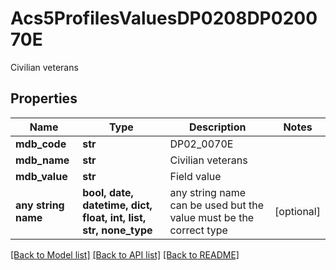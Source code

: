 # Acs5ProfilesValuesDP0208DP020070E

Civilian veterans

## Properties
Name | Type | Description | Notes
------------ | ------------- | ------------- | -------------
**mdb_code** | **str** | DP02_0070E | 
**mdb_name** | **str** | Civilian veterans | 
**mdb_value** | **str** | Field value | 
**any string name** | **bool, date, datetime, dict, float, int, list, str, none_type** | any string name can be used but the value must be the correct type | [optional]

[[Back to Model list]](../README.md#documentation-for-models) [[Back to API list]](../README.md#documentation-for-api-endpoints) [[Back to README]](../README.md)


